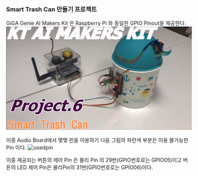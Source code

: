 ### Smart Trash Can 만들기 프로젝트
GiGA Genie AI Makers Kit 은 Raspberry Pi 와 동일한 GPIO Pinout을 제공한다.
![Title_image](https://github.com/make1everything1hj/code_factory/blob/master/smart_trash_can.png)

이중 Audio Board에서 몇몇 핀을 이용하기 다음 그림의 파란색 부분은 이용 불가능한 Pin 이다. 
![usedpin](https://user-images.githubusercontent.com/16068060/42006135-02b58aaa-7ab3-11e8-94cc-da21eab6b841.png)

이중 제공되는 버튼의 제어 Pin 은 물리 Pin 의 29번(GPIO번호로는 GPIO05)이고 버튼의 LED 제어 Pin은 물리Pin의 31번(GPIO번호로는 GPIO06)이다.

